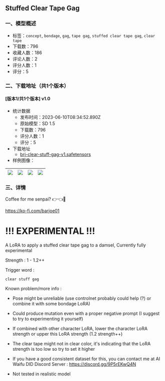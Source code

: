 ## Stuffed Clear Tape Gag
### 一、模型概述

- 标签：`concept`, `bondage`, `gag`, `tape gag`, `stuffed clear tape gag`, `clear tape`
- 下载数：796
- 收藏人数：186
- 评论人数：2
- 评分人数：1
- 评分：5

### 二、下载地址（共1个版本）

#### [版本1/共1个版本] v1.0

- 统计数据
  - 发布时间：2023-06-10T08:34:52.890Z
  - 原始模型：SD 1.5
  - 下载数：796
  - 评分人数：1
  - 评分：5
- 下载地址
  - [brj-clear-stuff-gag-v1.safetensors](https://civitai.com/api/download/models/92928)
- 样例图像：

| <img src="https://image.civitai.com/xG1nkqKTMzGDvpLrqFT7WA/71b85cd6-90d4-45fb-977d-9ee092ffac87/width=450/1094115.jpeg" /> | <img src="https://image.civitai.com/xG1nkqKTMzGDvpLrqFT7WA/43bedc46-cdc4-48cc-8546-4c7ab8e3833b/width=450/1094120.jpeg" /> | <img src="https://image.civitai.com/xG1nkqKTMzGDvpLrqFT7WA/297029b3-c9c7-4787-9585-9dba198ca269/width=450/1094123.jpeg" /> | <img src="https://image.civitai.com/xG1nkqKTMzGDvpLrqFT7WA/69e214d1-2837-478a-b6d1-5c94174900cc/width=450/1094126.jpeg" /> |
| ---- | ---- | ---- | ---- |


### 三、详情
<p>Coffee for me senpai? 👉👈🥹</p><p><a target="_blank" rel="ugc" href="https://ko-fi.com/barjoe01">https://ko-fi.com/barjoe01</a></p><p></p><h1 id="heading-669"><strong>!!! EXPERIMENTAL !!!</strong></h1><p></p><p>A LoRA to apply a stuffed clear tape gag to a damsel, Currently fully experimental</p><p></p><p>Strength : 1 - 1.2++</p><p></p><p>Trigger word :</p><pre><code>clear stuff gag</code></pre><p></p><p>Known problem/more info :</p><ul><li><p>Pose might be unreliable (use controlnet probably could help (?) or combine it with some bondage LoRA)</p></li><li><p>Could produce mutation even with a proper negative prompt (I suggest to try to experimenting it yourself)</p></li><li><p>If combined with other character LoRA, lower the character LoRA strength or upper this LoRA strength (1.2 strength++)</p></li><li><p>The clear tape might not in clear color, it's indicating that the LoRA strength is too low so try to set it higher</p></li><li><p>If you have a good consistent dataset for this, you can contact me at AI Waifu DID Discord Server : <a target="_blank" rel="ugc" href="https://discord.gg/9P5rEKwQ4N">https://discord.gg/9P5rEKwQ4N</a></p></li><li><p>Not tested in realistic model</p></li></ul>